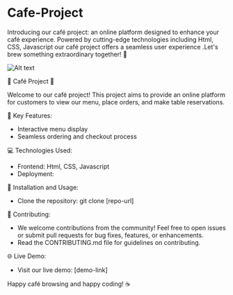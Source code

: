 # Cafe-Project
 Introducing our café project: an online platform designed to enhance your café experience. Powered by cutting-edge technologies including Html, CSS, Javascript our café project offers a seamless user experience .Let's brew something extraordinary together! 🌟


![Alt text](https://www.w3schools.com/w3images/coffeeshop.jpg)



🌟 Café Project 🌟

Welcome to our café project! This project aims to provide an online platform for customers to view our menu, place orders, and make table reservations.

🚀 Key Features:
- Interactive menu display
- Seamless ordering and checkout process

💻 Technologies Used:
- Frontend: Html, CSS, Javascript
- Deployment: 

🔧 Installation and Usage:
- Clone the repository: git clone [repo-url]


🤝 Contributing:
- We welcome contributions from the community! Feel free to open issues or submit pull requests for bug fixes, features, or enhancements.
- Read the CONTRIBUTING.md file for guidelines on contributing.

🌐 Live Demo:
- Visit our live demo: [demo-link]

Happy café browsing and happy coding! ☕️
